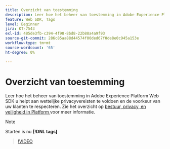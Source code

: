 ```yaml
---
title: Overzicht van toestemming
description: Leer hoe het beheer van toestemming in Adobe Experience Platform Web SDK u helpt aan wettelijke privacyvereisten te voldoen en de voorkeur van uw klanten te respecteren.
feature: Web SDK, Tags
level: Beginner
jira: KT-7543
exl-id: 485de3fb-c394-4f98-8bd8-22b88a4a9f93
source-git-commit: 286c85aa88d44574f00ded67f0de8e0c945a153e
workflow-type: tm+mt
source-wordcount: '65'
ht-degree: 0%

---
```


# Overzicht van toestemming

Leer hoe het beheer van toestemming in Adobe Experience Platform Web SDK u helpt aan wettelijke privacyvereisten te voldoen en de voorkeur van uw klanten te respecteren. Zie het overzicht op [ bestuur, privacy, en veiligheid in Platform ](https://experienceleague.adobe.com/docs/experience-platform/landing/governance-privacy-security/overview.html?lang=nl-NL#consent) voor meer informatie.

>[!NOTE]
>
> Starten is nu **[!DNL tags]**

>[!VIDEO](https://video.tv.adobe.com/v/3437794/?learn=on&enablevpops&captions=dut)

